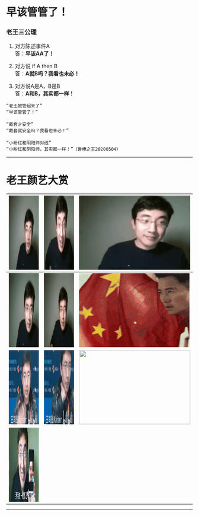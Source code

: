 # 早该管管了！


### 老王三公理
1. 对方陈述事件A   
答：**早该AA了！** 

2. 对方说 if A then B  
答：**A就B吗？我看也未必！** 

3. 对方说A是A，B是B  
答：**A和B，其实都一样！** 

```
“老王被管起来了”  
“早该管管了！”

“戴套才安全”  
“戴套就安全吗？我看也未必！”

“小粉红和阴阳师对线”  
“小粉红和阴阳师，其实都一样！”（鲁棒之王20200504）
```

----------------------------------
<!---
### 不知道xiao

```
以前说“难得糊涂”，但糊涂给人感觉是博弈中选择了劣势策略，至少有一个博弈的过程，这就容易破坏安定团结大好局面。

还是大咕咕咕鸡的“假装不知道”比较好，假装不知道，也就没有博弈了，岁月静好就一定要实现。 （鲁棒之王20200526）
```

----------------------------------
--->

# 老王颜艺大赏

| <img src="./老王颜艺/感恩.gif" height="200px" width="300px" >                 | <img src="./老王颜艺/握拳.gif" height="200px" width="300px" >  | <img src="./老王颜艺/摇头.gif" height="200px" width="300px" >     |
|-------------------------------------------------------------------------------|----------------------------------------------------------------|-------------------------------------------------------------------|
| <img src="./老王颜艺/这就是.gif" height="200px" width="300px" >               | <img src="./老王颜艺/敬礼.gif" height="200px" width="300px" >  | <img src="./老王颜艺/吴京敬礼.gif" height="200px" width="300px" > |
| <img src="./老王颜艺/打拳1.gif" height="200px" width="300px" >                | <img src="./老王颜艺/打拳2.gif" height="200px" width="300px" > | <img src="./老王颜艺/打拳3.gif" height="200px" width="300px" >    |
| <img src="./老王颜艺/我一直用的都是华为啊.jpg" height="200px" width="300px" > |                                                                |                                                                   |

----------------------------------
